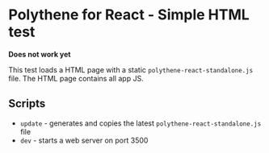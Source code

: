 # Polythene for React - Simple HTML test

**Does not work yet**


This test loads a HTML page with a static `polythene-react-standalone.js` file.
The HTML page contains all app JS.


## Scripts
  
* `update` - generates and copies the latest `polythene-react-standalone.js` file
* `dev` - starts a web server on port 3500
